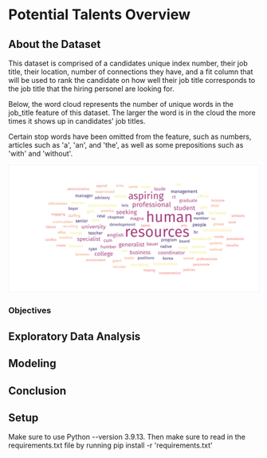 # Potential Talents Overview




## About the Dataset
This dataset is comprised of a candidates unique index number, their job title, their location, number of connections they have, and a fit column that will be used to rank the candidate on how well their job title corresponds to the job title that the hiring personel are looking for.

Below, the word cloud represents the number of unique words in the job_title feature of this dataset. The larger the word is in the cloud the more times it shows up in candidates' job titles.

Certain stop words have been omitted from the feature, such as numbers, articles such as 'a', 'an', and 'the', as well as some prepositions such as 'with' and 'without'.

![Word Cloud for visual purposes](https://github.com/SmittyB00p/PhiuSFBv0NkHjLd3/blob/af81b4cb19cc44a705e55f19e703cebe82ff1b2a/word-cloud.jpeg)


### Objectives




## Exploratory Data Analysis


## Modeling



## Conclusion


## Setup

Make sure to use Python --version 3.9.13. Then make sure to read in the requirements.txt file by running pip install -r 'requirements.txt'